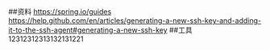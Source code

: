 ##资料
https://spring.io/guides
https://help.github.com/en/articles/generating-a-new-ssh-key-and-adding-it-to-the-ssh-agent#generating-a-new-ssh-key
##工具
12312312313132131221
